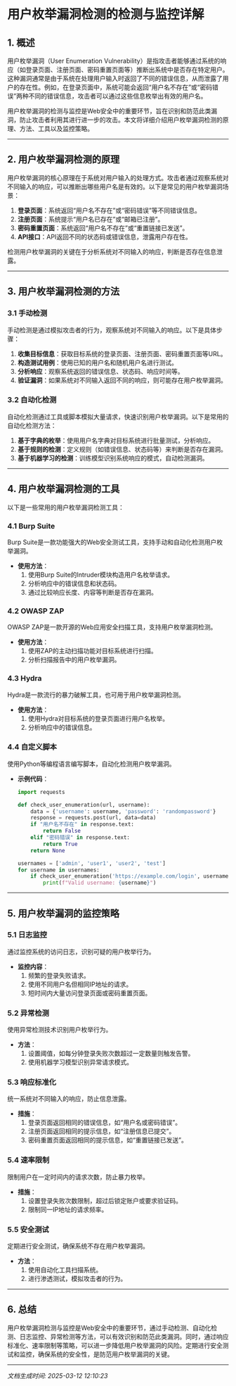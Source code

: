 # 用户枚举漏洞检测的检测与监控详解

## 1. 概述

用户枚举漏洞（User Enumeration Vulnerability）是指攻击者能够通过系统的响应（如登录页面、注册页面、密码重置页面等）推断出系统中是否存在特定用户。这种漏洞通常是由于系统在处理用户输入时返回了不同的错误信息，从而泄露了用户的存在性。例如，在登录页面中，系统可能会返回“用户名不存在”或“密码错误”两种不同的错误信息，攻击者可以通过这些信息枚举出有效的用户名。

用户枚举漏洞的检测与监控是Web安全中的重要环节，旨在识别和防范此类漏洞，防止攻击者利用其进行进一步的攻击。本文将详细介绍用户枚举漏洞检测的原理、方法、工具以及监控策略。

---

## 2. 用户枚举漏洞检测的原理

用户枚举漏洞的核心原理在于系统对用户输入的处理方式。攻击者通过观察系统对不同输入的响应，可以推断出哪些用户名是有效的。以下是常见的用户枚举漏洞场景：

1. **登录页面**：系统返回“用户名不存在”或“密码错误”等不同错误信息。
2. **注册页面**：系统提示“用户名已存在”或“邮箱已注册”。
3. **密码重置页面**：系统返回“用户名不存在”或“重置链接已发送”。
4. **API接口**：API返回不同的状态码或错误信息，泄露用户存在性。

检测用户枚举漏洞的关键在于分析系统对不同输入的响应，判断是否存在信息泄露。

---

## 3. 用户枚举漏洞检测的方法

### 3.1 手动检测
手动检测是通过模拟攻击者的行为，观察系统对不同输入的响应。以下是具体步骤：

1. **收集目标信息**：获取目标系统的登录页面、注册页面、密码重置页面等URL。
2. **构造测试用例**：使用已知的用户名和随机用户名进行测试。
3. **分析响应**：观察系统返回的错误信息、状态码、响应时间等。
4. **验证漏洞**：如果系统对不同输入返回不同的响应，则可能存在用户枚举漏洞。

### 3.2 自动化检测
自动化检测通过工具或脚本模拟大量请求，快速识别用户枚举漏洞。以下是常用的自动化检测方法：

1. **基于字典的枚举**：使用用户名字典对目标系统进行批量测试，分析响应。
2. **基于规则的检测**：定义规则（如错误信息、状态码等）来判断是否存在漏洞。
3. **基于机器学习的检测**：训练模型识别系统响应的模式，自动检测漏洞。

---

## 4. 用户枚举漏洞检测的工具

以下是一些常用的用户枚举漏洞检测工具：

### 4.1 Burp Suite
Burp Suite是一款功能强大的Web安全测试工具，支持手动和自动化检测用户枚举漏洞。

- **使用方法**：
  1. 使用Burp Suite的Intruder模块构造用户名枚举请求。
  2. 分析响应中的错误信息和状态码。
  3. 通过比较响应长度、内容等判断是否存在漏洞。

### 4.2 OWASP ZAP
OWASP ZAP是一款开源的Web应用安全扫描工具，支持用户枚举漏洞检测。

- **使用方法**：
  1. 使用ZAP的主动扫描功能对目标系统进行扫描。
  2. 分析扫描报告中的用户枚举漏洞。

### 4.3 Hydra
Hydra是一款流行的暴力破解工具，也可用于用户枚举漏洞检测。

- **使用方法**：
  1. 使用Hydra对目标系统的登录页面进行用户名枚举。
  2. 分析响应中的错误信息。

### 4.4 自定义脚本
使用Python等编程语言编写脚本，自动化检测用户枚举漏洞。

- **示例代码**：
  ```python
  import requests

  def check_user_enumeration(url, username):
      data = {'username': username, 'password': 'randompassword'}
      response = requests.post(url, data=data)
      if "用户名不存在" in response.text:
          return False
      elif "密码错误" in response.text:
          return True
      return None

  usernames = ['admin', 'user1', 'user2', 'test']
  for username in usernames:
      if check_user_enumeration('https://example.com/login', username):
          print(f"Valid username: {username}")
  ```

---

## 5. 用户枚举漏洞的监控策略

### 5.1 日志监控
通过监控系统的访问日志，识别可疑的用户枚举行为。

- **监控内容**：
  1. 频繁的登录失败请求。
  2. 使用不同用户名但相同IP地址的请求。
  3. 短时间内大量访问登录页面或密码重置页面。

### 5.2 异常检测
使用异常检测技术识别用户枚举行为。

- **方法**：
  1. 设置阈值，如每分钟登录失败次数超过一定数量则触发告警。
  2. 使用机器学习模型识别异常请求模式。

### 5.3 响应标准化
统一系统对不同输入的响应，防止信息泄露。

- **措施**：
  1. 登录页面返回相同的错误信息，如“用户名或密码错误”。
  2. 注册页面返回相同的提示信息，如“注册信息已提交”。
  3. 密码重置页面返回相同的提示信息，如“重置链接已发送”。

### 5.4 速率限制
限制用户在一定时间内的请求次数，防止暴力枚举。

- **措施**：
  1. 设置登录失败次数限制，超过后锁定账户或要求验证码。
  2. 限制同一IP地址的请求频率。

### 5.5 安全测试
定期进行安全测试，确保系统不存在用户枚举漏洞。

- **方法**：
  1. 使用自动化工具扫描系统。
  2. 进行渗透测试，模拟攻击者的行为。

---

## 6. 总结

用户枚举漏洞检测与监控是Web安全中的重要环节，通过手动检测、自动化检测、日志监控、异常检测等方法，可以有效识别和防范此类漏洞。同时，通过响应标准化、速率限制等策略，可以进一步降低用户枚举漏洞的风险。定期进行安全测试和监控，确保系统的安全性，是防范用户枚举漏洞的关键。

---

*文档生成时间: 2025-03-12 12:10:23*
